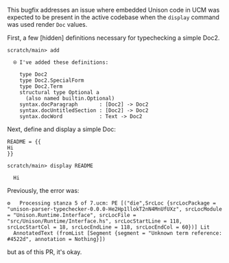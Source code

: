 This bugfix addresses an issue where embedded Unison code in UCM was expected to be present in the active codebase when the `display` command was used render `Doc` values.

First, a few \[hidden\] definitions necessary for typechecking a simple Doc2.

``` ucm
scratch/main> add

  ⍟ I've added these definitions:
  
    type Doc2
    type Doc2.SpecialForm
    type Doc2.Term
    structural type Optional a
      (also named builtin.Optional)
    syntax.docParagraph       : [Doc2] -> Doc2
    syntax.docUntitledSection : [Doc2] -> Doc2
    syntax.docWord            : Text -> Doc2

```

Next, define and display a simple Doc:

``` unison
README = {{
Hi
}}
```

``` ucm
scratch/main> display README

  Hi

```

Previously, the error was:

``` 
⚙️   Processing stanza 5 of 7.ucm: PE [("die",SrcLoc {srcLocPackage = "unison-parser-typechecker-0.0.0-He2Hp1llokT2nN4MnUfUXz", srcLocModule = "Unison.Runtime.Interface", srcLocFile = "src/Unison/Runtime/Interface.hs", srcLocStartLine = 118, srcLocStartCol = 18, srcLocEndLine = 118, srcLocEndCol = 60})] Lit
  AnnotatedText (fromList [Segment {segment = "Unknown term reference: #4522d", annotation = Nothing}])
```

but as of this PR, it's okay.

